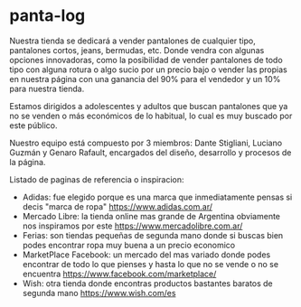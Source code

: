 # panta-log
Nuestra tienda se dedicará a vender pantalones de cualquier tipo, pantalones cortos, jeans, bermudas, etc. Donde vendra con algunas opciones innovadoras, como la posibilidad de vender pantalones de todo tipo con alguna rotura o algo sucio por un precio bajo o vender las propias en nuestra página con una ganancia del 90% para el vendedor y un 10% para nuestra tienda. 

Estamos dirigidos a adolescentes y adultos que buscan pantalones que ya no se venden o  más económicos de lo habitual, lo cual es muy buscado por este público. 

Nuestro equipo está compuesto por 3 miembros: Dante Stigliani, Luciano Guzmán y Genaro Rafault, encargados del diseño, desarrollo y procesos de la página.

Listado de paginas de referencia o inspiracion:
- Adidas: fue elegido porque es una marca que inmediatamente pensas si decis "marca de ropa"
https://www.adidas.com.ar/
- Mercado Libre: la tienda online mas grande de Argentina obviamente nos inspiramos por este
https://www.mercadolibre.com.ar/
- Ferias: son tiendas pequeñas de segunda mano donde si buscas bien podes encontrar ropa muy buena a un precio economico
- MarketPlace Facebook: un mercado del mas variado donde podes encontrar de todo lo que pienses y hasta lo que no se vende o no se encuentra
https://www.facebook.com/marketplace/
- Wish: otra tienda donde encontras productos bastantes baratos de segunda mano
https://www.wish.com/es
